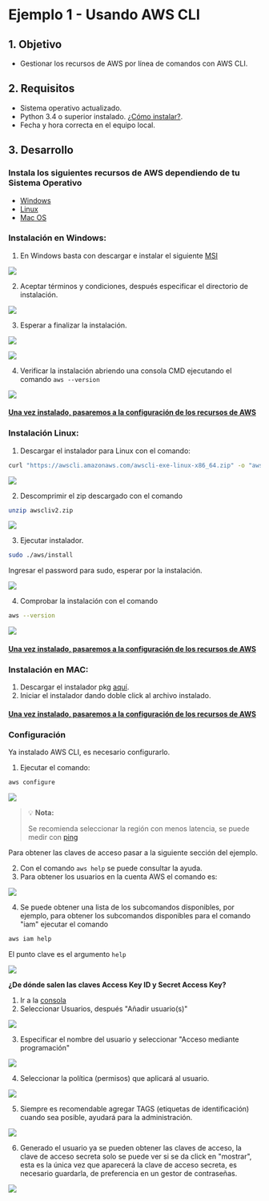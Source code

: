 # Ejemplo 1 - Usando AWS CLI

## 1. Objetivo 
- Gestionar los recursos de AWS por línea de comandos con AWS CLI.

## 2. Requisitos 
- Sistema operativo actualizado.
- Python 3.4 o superior instalado. [¿Cómo instalar?](https://aws.amazon.com/es/blogs/developer/deprecation-of-python-2-6-and-python-3-3-in-botocore-boto3-and-the-aws-cli/).
- Fecha y hora correcta en el equipo local.

## 3. Desarrollo 

### Instala los siguientes recursos de AWS dependiendo de tu Sistema Operativo

* [Windows](https://github.com/beduExpert/AWS-Cloud-Foundations2020/tree/main/Sesi%C3%B3n%2002/Ejemplo%2001#instalaci%C3%B3n-en-windows)
* [Linux](https://github.com/beduExpert/AWS-Cloud-Foundations2020/tree/main/Sesi%C3%B3n%2002/Ejemplo%2001#instalaci%C3%B3n-linux)
* [Mac OS](https://github.com/beduExpert/AWS-Cloud-Foundations2020/tree/main/2.-Infraestructura%20y%20servicios%20en%20la%20nube/Ejemplo%2001#instalación-en-mac)

### Instalación en Windows:

1. En Windows basta con descargar e instalar el siguiente [MSI](https://awscli.amazonaws.com/AWSCLIV2.msi)

<img src="img/wizard-01.png"></img>

2. Aceptar términos y condiciones, después especificar el directorio de instalación.

<img src="img/wizard-02.png"></img>

3. Esperar a finalizar la instalación.

<img src="img/wizard-03.png"></img>

<img src="img/wizard-04.png"></img>


4. Verificar la instalación abriendo una consola CMD ejecutando el comando `aws --version`

<img src="img/awscli-comprobacion-windows.png"></img>

#### [Una vez instalado, pasaremos a la configuración de los recursos de AWS](https://github.com/beduExpert/AWS-Cloud-Foundations2020/tree/main/2.-Infraestructura%20y%20servicios%20en%20la%20nube/Ejemplo%2001#configuración)

### Instalación Linux:

1. Descargar el instalador para Linux con el comando:
```sh
curl "https://awscli.amazonaws.com/awscli-exe-linux-x86_64.zip" -o "awscliv2.zip"
```

<img src="img/wizard-01-linux.png"></img>

2. Descomprimir el zip descargado con el comando 
```sh
unzip awscliv2.zip
```
<img src="img/wizard-02-linux.png"></img>

3. Ejecutar instalador.
```bash
sudo ./aws/install
```
Ingresar el password para sudo, esperar por la instalación.

<img src="img/wizard-03-linux.png"></img>

4. Comprobar la instalación con el comando
```bash
aws --version
```
<img src="img/wizardLx.png"></img>

#### [Una vez instalado, pasaremos a la configuración de los recursos de AWS](https://github.com/beduExpert/AWS-Cloud-Foundations2020/tree/main/2.-Infraestructura%20y%20servicios%20en%20la%20nube/Ejemplo%2001#configuración)

### Instalación en MAC:

1. Descargar el instalador pkg [aquí](https://awscli.amazonaws.com/AWSCLIV2.pkg).
2. Iniciar el instalador dando doble click al archivo instalado.

#### [Una vez instalado, pasaremos a la configuración de los recursos de AWS](https://github.com/beduExpert/AWS-Cloud-Foundations2020/tree/main/2.-Infraestructura%20y%20servicios%20en%20la%20nube/Ejemplo%2001#configuración)

### Configuración

Ya instalado AWS CLI, es necesario configurarlo.

1. Ejecutar el comando:
```bash
aws configure
```

<img src="img/aws-cli-configutacion.png"></img>

>💡  **Nota:**
> 
>Se recomienda seleccionar la región con menos latencia, se puede medir con [ping](https://ping.psa.fun)

Para obtener las claves de acceso pasar a la siguiente sección del ejemplo.

2. Con el comando ```aws help``` se puede consultar la ayuda.
3. Para obtener los usuarios en la cuenta AWS el comando es:

<img src="img/aws-cli-command-01.png"></img>

4. Se puede obtener una lista de los subcomandos disponibles, por ejemplo, para obtener los subcomandos disponibles para el comando "iam" ejecutar el comando 
```bash
aws iam help
```
El punto clave es el argumento `help`

<img src="img/AWScli-iam-subcommands.png"></img>


**¿De dónde salen las claves Access Key ID y Secret Access Key?**

1. Ir a la [consola](https://console.aws.amazon.com/iam/)
2. Seleccionar Usuarios, después "Añadir usuario(s)" 

<img src="img/iam-new-user-for-cli.png"></img>

3. Especificar el nombre del usuario y seleccionar "Acceso mediante programación"

<img src="img/iam-cli-user-02.png"></img>

4. Seleccionar la política (permisos) que aplicará al usuario.
 
<img src="img/iam-aws-cli-policy.png"><img>

5. Siempre es recomendable agregar TAGS (etiquetas de identificación) cuando sea posible, ayudará para la administración.

<img src="img/awscli-iam-tags.png"><img>

6. Generado el usuario ya se pueden obtener las claves de acceso, la clave de acceso secreta solo se puede ver si se da click en "mostrar", esta es la única vez que aparecerá la clave de acceso secreta, es necesario guardarla, de preferencia en un gestor de contraseñas.

<img src="img/Awscli-claves-acceso.png"><img>
